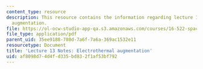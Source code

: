 ```yaml
---
content_type: resource
description: This resource contains the information regarding lecture 13 notes electrothermal
  augmentation.
file: https://ol-ocw-studio-app-qa.s3.amazonaws.com/courses/16-522-space-propulsion-spring-2015/af8098d74d4fd335bd832f1af53bf792_MIT16_522S15_Lecture13.pdf
file_type: application/pdf
parent_uid: 35ee9188-780d-7a6f-7a6a-369ac1532e11
resourcetype: Document
title: 'Lecture 13 Notes: Electrothermal augmentation'
uid: af8098d7-4d4f-d335-bd83-2f1af53bf792
---
```


